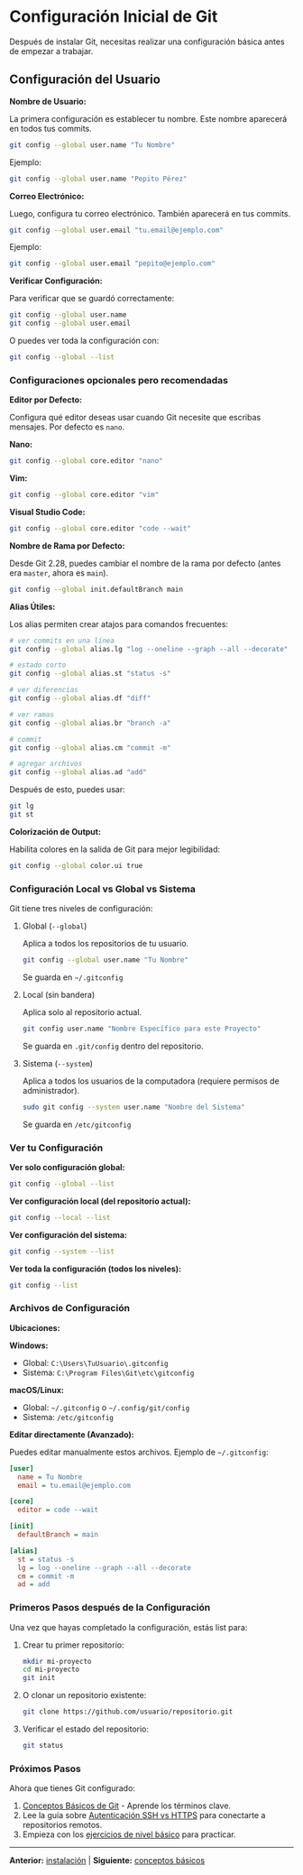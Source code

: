 # Configuración Inicial de Git

Después de instalar Git, necesitas realizar una configuración básica
antes de empezar a trabajar.

## Configuración del Usuario

**Nombre de Usuario:**

La primera configuración es establecer tu nombre. Este nombre aparecerá
en todos tus commits.

```bash
git config --global user.name "Tu Nombre"
```

Ejemplo:

```bash
git config --global user.name "Pepito Pérez"
```

**Correo Electrónico:**

Luego, configura tu correo electrónico. También aparecerá en tus commits.

```bash
git config --global user.email "tu.email@ejemplo.com"
```

Ejemplo:

```bash
git config --global user.email "pepito@ejemplo.com"
```

**Verificar Configuración:**

Para verificar que se guardó correctamente:

```bash
git config --global user.name
git config --global user.email
```

O puedes ver toda la configuración con:

```bash
git config --global --list
```

### Configuraciones opcionales pero recomendadas

**Editor por Defecto:**

Configura qué editor deseas usar cuando Git necesite que escribas
mensajes. Por defecto es `nano`.

**Nano:**

```bash
git config --global core.editor "nano"
```

**Vim:**

```bash
git config --global core.editor "vim"
```

**Visual Studio Code:**

```bash
git config --global core.editor "code --wait"
```

**Nombre de Rama por Defecto:**

Desde Git 2.28, puedes cambiar el nombre de la rama por defecto
(antes era `master`, ahora es `main`).

```bash
git config --global init.defaultBranch main
```

**Alias Útiles:**

Los alias permiten crear atajos para comandos frecuentes:

```bash
# ver commits en una línea
git config --global alias.lg "log --oneline --graph --all --decorate"

# estado corto
git config --global alias.st "status -s"

# ver diferencias
git config --global alias.df "diff"

# ver ramas
git config --global alias.br "branch -a"

# commit
git config --global alias.cm "commit -m"

# agregar archivos
git config --global alias.ad "add"
```

Después de esto, puedes usar:

```bash
git lg
git st
```

**Colorización de Output:**

Habilita colores en la salida de Git para mejor legibilidad:

```bash
git config --global color.ui true
```

### Configuración Local vs Global vs Sistema

Git tiene tres niveles de configuración:

1. Global (`--global`)

   Aplica a todos los repositorios de tu usuario.

   ```bash
   git config --global user.name "Tu Nombre"
   ```

   Se guarda en `~/.gitconfig`

2. Local (sin bandera)

   Aplica solo al repositorio actual.

   ```bash
   git config user.name "Nombre Específico para este Proyecto"
   ```

   Se guarda en `.git/config` dentro del repositorio.

3. Sistema (`--system`)

   Aplica a todos los usuarios de la computadora (requiere permisos de administrador).

   ```bash
   sudo git config --system user.name "Nombre del Sistema"
   ```

   Se guarda en `/etc/gitconfig`

### Ver tu Configuración

**Ver solo configuración global:**

```bash
git config --global --list
```

**Ver configuración local (del repositorio actual):**

```bash
git config --local --list
```

**Ver configuración del sistema:**

```bash
git config --system --list
```

**Ver toda la configuración (todos los niveles):**

```bash
git config --list
```

### Archivos de Configuración

**Ubicaciones:**

**Windows:**

- Global: `C:\Users\TuUsuario\.gitconfig`
- Sistema: `C:\Program Files\Git\etc\gitconfig`

**macOS/Linux:**

- Global: `~/.gitconfig` o `~/.config/git/config`
- Sistema: `/etc/gitconfig`

**Editar directamente (Avanzado):**

Puedes editar manualmente estos archivos. Ejemplo de `~/.gitconfig`:

```ini
[user]
  name = Tu Nombre
  email = tu.email@ejemplo.com

[core]
  editor = code --wait

[init]
  defaultBranch = main

[alias]
  st = status -s
  lg = log --oneline --graph --all --decorate
  cm = commit -m
  ad = add
```

### Primeros Pasos después de la Configuración

Una vez que hayas completado la configuración, estás list para:

1. Crear tu primer repositorio:

   ```bash
   mkdir mi-proyecto
   cd mi-proyecto
   git init
   ```

2. O clonar un repositorio existente:

   ```bash
   git clone https://github.com/usuario/repositorio.git
   ```

3. Verificar el estado del repositorio:

   ```bash
   git status
   ```

### Próximos Pasos

Ahora que tienes Git configurado:

1. [Conceptos Básicos de Git](conceptos-basicos.md) - Aprende los términos clave.
2. Lee la guía sobre [Autenticación SSH vs HTTPS](/guides/es/autenticacion-ssh-https.md) para conectarte a repositorios remotos.
3. Empieza con los [ejercicios de nivel básico](/exercises/basic-level/) para practicar.

---

**Anterior:** [instalación](instalacion.md) | **Siguiente:** [conceptos básicos](conceptos-basicos.md)

